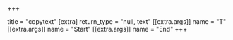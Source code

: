 +++

title = "copytext"
[extra]
return_type = "null, text"
[[extra.args]]
name = "T"
[[extra.args]]
name = "Start"
[[extra.args]]
name = "End"
+++